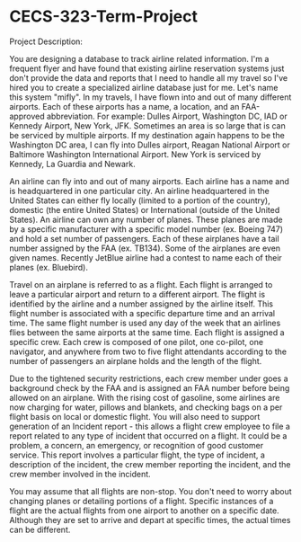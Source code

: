 # CECS-323-Term-Project
Project Description:

You are designing a database to track airline related information. I'm a frequent flyer and have found that existing airline reservation systems just don't provide the data and reports that I need to handle all my travel so I've hired you to create a specialized airline database just for me. Let's name this system "mifly". 
In my travels, I have flown into and out of many different airports. Each of these airports has a name, a location, and an FAA-approved abbreviation. For example: Dulles Airport, Washington DC, IAD or Kennedy Airport, New York, JFK. Sometimes an area is so large that is can be serviced by multiple airports. If my destination again happens to be the Washington DC area, I can fly into Dulles airport, Reagan National Airport or Baltimore Washington International Airport. New York is serviced by Kennedy, La Guardia and Newark. 

An airline can fly into and out of many airports. Each airline has a name and is headquartered in one particular city. An airline headquartered in the United States can either fly locally (limited to a portion of the country), domestic (the entire United States) or International (outside of the United States). 
An airline can own any number of planes. These planes are made by a specific manufacturer with a specific model number (ex. Boeing 747) and hold a set number of passengers. Each of these airplanes have a tail number assigned by the FAA (ex. TB134). Some of the airplanes are even given names. Recently JetBlue airline had a contest to name each of their planes (ex. Bluebird). 

Travel on an airplane is referred to as a flight. Each flight is arranged to leave a particular airport and return to a different airport. The flight is identified by the airline and a number assigned by the airline itself. This flight number is associated with a specific departure time and an arrival time. The same flight number is used any day of the week that an airlines flies between the same airports at the same time. 
Each flight is assigned a specific crew. Each crew is composed of one pilot, one co-pilot, one navigator, and anywhere from two to five flight attendants according to the number of passengers an airplane holds and the length of the flight. 

Due to the tightened security restrictions, each crew member under goes a background check by the FAA and is assigned an FAA number before being allowed on an airplane. 
With the rising cost of gasoline, some airlines are now charging for water, pillows and blankets, and checking bags on a per flight basis on local or domestic flight. 
You will also need to support generation of an Incident report - this allows a flight crew employee to file a report related to any type of incident that occurred on a flight. It could be a problem, a concern, an emergency, or recognition of good customer service. This report involves a particular flight, the type of incident, a description of the incident, the crew member reporting the incident, and the crew member involved in the incident. 

You may assume that all flights are non-stop. You don't need to worry about changing planes or detailing portions of a flight.
Specific instances of a flight are the actual flights from one airport to another on a specific date. Although they are set to arrive and depart at specific times, the actual times can be different.
